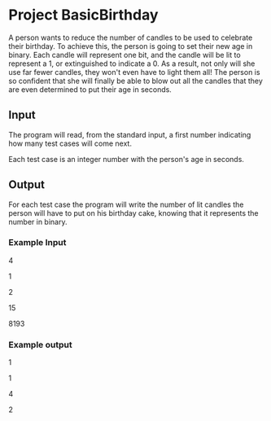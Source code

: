 # Project BasicBirthday

A person wants to reduce the number of candles to be used to celebrate their birthday.
To achieve this, the person is going to set their new age in binary.
Each candle will represent one bit, and the candle will be lit to represent a 1, or extinguished to indicate a 0.
As a result, not only will she use far fewer candles, they won't even have to light them all!
The person is so confident that she will finally be able to blow out all the candles that they are even determined to put their age in seconds.

## Input
The program will read, from the standard input, a first number indicating how many test cases will come next.

Each test case is an integer number with the person's age in seconds.

## Output
For each test case the program will write the number of lit candles the person will have to put on his birthday cake, knowing that it represents the number in binary. 

### Example Input
4

1

2

15

8193

### Example output
1

1

4

2